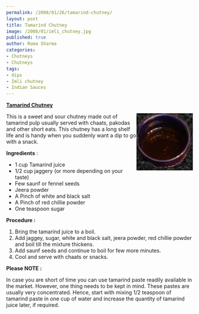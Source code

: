 ```yaml
--- 
permalink: /2008/01/26/tamarind-chutney/
layout: post
title: Tamarind Chutney
image: /2008/01/imli_chutney.jpg
published: true
author: Roma Sharma
categories: 
- Chutneys
- Chutneys
tags:
- dips
- Imli chutney
- Indian Sauces
---
```

<span style="text-decoration:underline;"><strong>Tamarind Chutney</strong></span>

<a title="Tamarind Chutney" href="/2008/01/imli_chutney.jpg"><img src="/2008/01/imli_chutney.jpg" alt="Tamarind Chutney" width="152" height="154" align="right" /></a>

This is a sweet and sour chutney made out of tamarind pulp usually served with chaats, pakodas and other short eats. This chutney has a long shelf life and is handy when you suddenly want a dip to go with a snack.

<strong>Ingredients</strong> :
<ul>
	<li>1 cup Tamarind juice</li>
	<li>1/2 cup jaggery (or more depending on your taste)</li>
	<li>Few saunf or fennel seeds</li>
	<li>Jeera powder</li>
	<li>A Pinch of white and black salt</li>
	<li>A Pinch of red chillie powder</li>
	<li>One teaspoon sugar</li>
</ul>
<strong> Procedure :</strong>
<ol>
	<li>Bring the tamarind juice to a boil.</li>
	<li>Add jaggey, sugar, white and black salt, jeera powder, red chillie powder and boil till the mixture thickens.</li>
	<li>Add saunf seeds and continue to boil for few more minutes.</li>
	<li>Cool and serve with chaats or snacks.</li>
</ol>
<strong>Please NOTE :</strong>

In case you are short of time you can use tamarind paste readily available in the market. However, one thing needs to be kept in mind. These pastes are usually very concentrated. Hence, start with mixing 1/2 teaspoon of tamarind paste in one cup of water and increase the quantity of tamarind juice later, if required.

